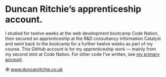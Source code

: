 # Duncan Ritchie’s apprenticeship account.
I studied for twelve weeks at the web development bootcamp Code Nation, then secured an apprenticeship at the R&D consultancy Information Catalyst and went back to the bootcamp for a further twelve weeks as part of my course. This GitHub account is for my apprenticeship work — mainly from my second stint at Code Nation. For other code I’ve written, see [my primary account](https://github.com/DuncanRitchie).

🕸️ www.duncanritchie.co.uk 
